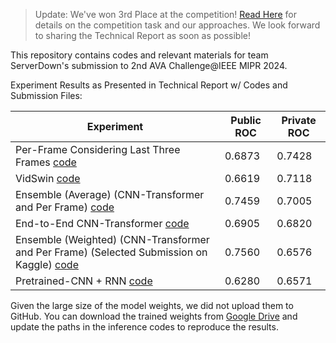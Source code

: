 > Update: We've won 3rd Place at the competition! [Read Here](./ServerDown%20Presentation%20-%202nd%20AVA%20Challenge@IEEE%20MIPR%20%202024.pdf) for details on the competition task and our approaches. We look forward to sharing the Technical Report as soon as possible!

This repository contains codes and relevant materials for team ServerDown's submission to 2nd AVA Challenge@IEEE MIPR 2024.

Experiment Results as Presented in Technical Report w/ Codes and Submission Files:

| Experiment                                                                                                                           | Public ROC | Private ROC |
| ------------------------------------------------------------------------------------------------------------------------------------ | ---------- | ----------- |
| Per-Frame Considering Last Three Frames [code](./per-frame-cnn/)                                           | 0.6873     | 0.7428      |
| VidSwin [code](./VidSwin/)                                         | 0.6619     | 0.7118      |
| Ensemble (Average) (CNN-Transformer and Per Frame) [code](./ensemble-script/)                                                                                  | 0.7459     | 0.7005      |
| End-to-End CNN-Transformer [code](./e2e-cnn-transformer/)                                           | 0.6905     | 0.6820      |
| Ensemble (Weighted) (CNN-Transformer and Per Frame) (Selected Submission on Kaggle) [code](./ensemble-script/) | 0.7560     | 0.6576      |
| Pretrained-CNN + RNN [code](./pretrained-cnn-rnn/)                                                         | 0.6280     | 0.6571      |

Given the large size of the model weights, we did not upload them to GitHub. You can download the trained weights from [Google Drive](https://drive.google.com/drive/folders/1Daqk3htA5xQcGdkq-Me314fJHKSVetez?usp=sharing) and update the paths in the inference codes to reproduce the results. 